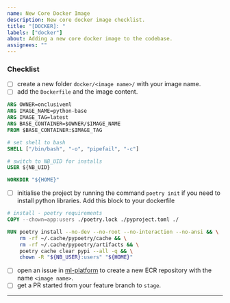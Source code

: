 ```yaml
---
name: New Core Docker Image
description: New core docker image checklist.
title: "[DOCKER]: "
labels: ["docker"]
about: Adding a new core docker image to the codebase.
assignees: ""
---
```


### **Checklist**

- [ ] create a new folder `docker/<image name>/` with your image name.
- [ ] add the `Dockerfile` and the image content.

```dockerfile
ARG OWNER=onclusiveml
ARG IMAGE_NAME=python-base
ARG IMAGE_TAG=latest
ARG BASE_CONTAINER=$OWNER/$IMAGE_NAME
FROM $BASE_CONTAINER:$IMAGE_TAG

# set shell to bash
SHELL ["/bin/bash", "-o", "pipefail", "-c"]

# switch to NB_UID for installs
USER ${NB_UID}

WORKDIR "${HOME}"

```

- [ ] initialise the project by running the command `poetry init` if you need to install python libraries. Add this block to your dockerfile

```dockerfile
# install - poetry requirements
COPY --chown=app:users ./poetry.lock ./pyproject.toml ./

RUN poetry install --no-dev --no-root --no-interaction --no-ansi && \
    rm -rf ~/.cache/pypoetry/cache && \
    rm -rf ~/.cache/pypoetry/artifacts && \
    poetry cache clear pypi --all -q && \
    chown -R "${NB_USER}:users" "${HOME}"

```

- [ ] open an issue in [ml-platform](https://github.com/AirPR/ml-platform/blob/prod/.github/ISSUE_TEMPLATE/04_NEW_ECR_REPOSITORY.md) to create a new ECR repository with the name `<image name>`.
- [ ] get a PR started from your feature branch to `stage`.

---
